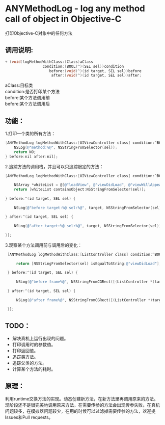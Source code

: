 # ANYMethodLog - log any method call of object in Objective-C  
  
打印Objective-C对象中的任何方法  
  
## 调用说明:  

```objective-c
+ (void)logMethodWithClass:(Class)aClass
                 condition:(BOOL(^)(SEL sel))condition
                    before:(void(^)(id target, SEL sel))before
                     after:(void(^)(id target, SEL sel))after;
```

aClass:目标类  
condition:是否打印某个方法  
before:某个方法调用前  
before:某个方法调用后  

## 功能：
1.打印一个类的所有方法：  

```objective-c
[ANYMethodLog logMethodWithClass:[UIViewController class] condition:^BOOL(SEL sel) {
    NSLog(@"method:%@", NSStringFromSelector(sel));
    return NO;
} before:nil after:nil];
```

2.追踪方法的调用栈，并且可以只追踪限定的方法：  

```objective-c
[ANYMethodLog logMethodWithClass:[UIViewController class] condition:^BOOL(SEL sel) {
    
    NSArray *whiteList = @[@"loadView", @"viewDidLoad", @"viewWillAppear:", @"viewDidAppear:", @"viewWillDisappear:", @"viewDidDisappear:", @"viewWillLayoutSubviews", @"viewDidLayoutSubviews"];
    return [whiteList containsObject:NSStringFromSelector(sel)];
    
} before:^(id target, SEL sel) {
    
    NSLog(@"before target:%@ sel:%@", target, NSStringFromSelector(sel));
    
} after:^(id target, SEL sel) {
    
    NSLog(@"after target:%@ sel:%@", target, NSStringFromSelector(sel));
    
}];
```

3.观察某个方法调用前与调用后的变化：  

```objective-c
 [ANYMethodLog logMethodWithClass:[ListController class] condition:^BOOL(SEL sel) {
     
     return [NSStringFromSelector(sel) isEqualToString:@"viewDidLoad"];
     
 } before:^(id target, SEL sel) {
     
     NSLog(@"before frame%@", NSStringFromCGRect([(ListController *)target view].frame));
 
 } after:^(id target, SEL sel) {
     
     NSLog(@"after frame%@", NSStringFromCGRect([(ListController *)target view].frame));
     
 }];
```

## TODO：  

+ 解决真机上运行出现的问题。  
+ 打印调用时的参数值。  
+ 打印返回值。  
+ 追踪类方法。  
+ 追踪父类的方法。  
+ 计算某个方法的耗时。  

## 原理：  

利用runtime交换方法的实现。动态创建新方法，在新方法里再调用原来的方法。现阶段还不是很完美地调用原来方法，在需要传参的方法会出现传参失败，在真机问题较多，在模拟器问题较少，在用的时候可以过滤掉需要传参的方法，欢迎提Issues和Pull requests。



